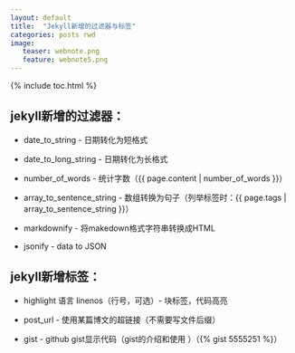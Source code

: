 ```yaml
---
layout: default
title:  "Jekyll新增的过滤器与标签"
categories: posts rwd
image:
   teaser: webnote.png
   feature: webnote5.png
---
```


{% include toc.html %}

## jekyll新增的过滤器：
 - date_to_string - 日期转化为短格式

 - date_to_long_string - 日期转化为长格式

 - number_of_words - 统计字数（{{ page.content | number_of_words }}）

 - array_to_sentence_string - 数组转换为句子（列举标签时：{{ page.tags | array_to_sentence_string }}）

 - markdownify - 将makedown格式字符串转换成HTML

 - jsonify - data to JSON
 
 ## jekyll新增标签：
 - highlight 语言 linenos（行号，可选）- 块标签，代码高亮 

 - post_url - 使用某篇博文的超链接（不需要写文件后缀）

 - gist - github gist显示代码（gist的介绍和使用 ）（{% gist 5555251 %}）


